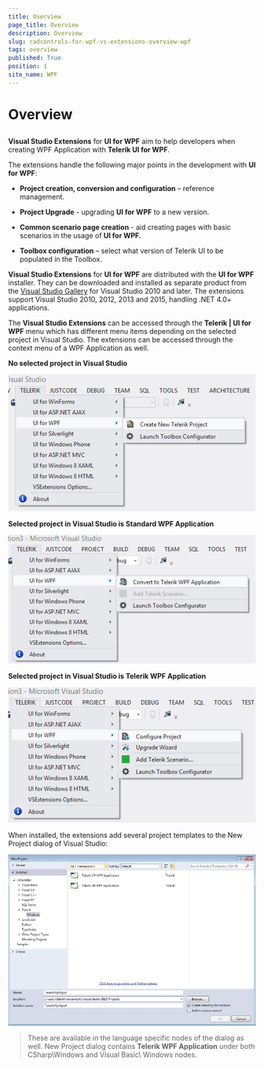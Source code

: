 ```yaml
---
title: Overview
page_title: Overview
description: Overview
slug: radcontrols-for-wpf-vs-extensions-overview-wpf
tags: overview
published: True
position: 1
site_name: WPF
---
```


# Overview



## 

__Visual Studio Extensions__ for __UI for WPF__ aim to help developers when creating WPF Application with __Telerik UI for WPF__.

The extensions handle the following major points in the development with __UI for WPF__:

* __Project creation, conversion and configuration__ – reference management.

* __Project Upgrade__ - upgrading __UI for WPF__ to a new version.

* __Common scenario page creation__ - aid creating pages with basic scenarios in the usage of __UI for WPF.__

* __Toolbox configuration__ – select what version of Telerik UI to be populated in the Toolbox.

__Visual Studio Extensions__ for __UI for WPF__ are distributed with the __UI for WPF__ installer. They can be downloaded and installed as separate product from the [Visual Studio Gallery](http://visualstudiogallery.msdn.microsoft.com/) for Visual Studio 2010 and later. The extensions support Visual Studio 2010, 2012, 2013 and 2015, handling .NET 4.0+ applications.

The __Visual Studio Extensions__ can be accessed through the __Telerik | UI for WPF__ menu which has different menu items depending on the selected project in Visual Studio. The extensions can be accessed through the context menu of a WPF Application as well.

__No selected project in Visual Studio__

![VSExtentions WPF Overview Menu Create](images/VSExtentions_WPF_OverviewMenuCreate.png)

__Selected project in Visual Studio is Standard WPF Application__

![VSExtentions WPF Overview Menu Convert](images/VSExtentions_WPF_OverviewMenuConvert.png)

__Selected project in Visual Studio is Telerik WPF Application__

![VSExtentions WPF Overview Menu Configure](images/VSExtentions_WPF_OverviewMenuConfigure.png)

When installed, the extensions add several project templates to the New Project dialog of Visual Studio:

![VSExtentions WPF Overview Project Templates](images/VSExtentions_WPF_OverviewProjectTemplates.jpg)

>These are available in the language specific nodes of the dialog as well. New Project dialog contains __Telerik WPF Application__ under both CSharp\Windows and Visual Basic\ Windows nodes.

